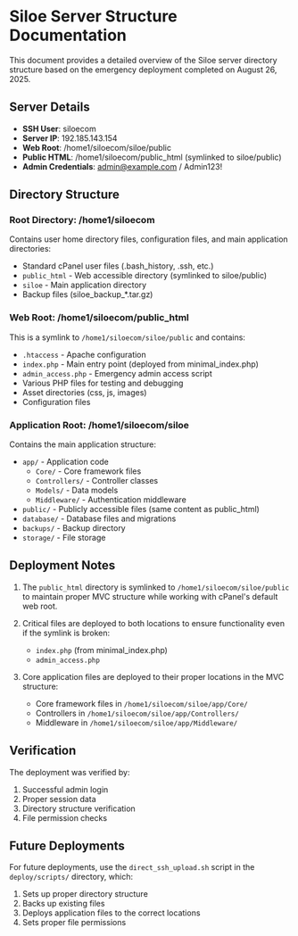 # Siloe Server Structure Documentation

This document provides a detailed overview of the Siloe server directory structure based on the emergency deployment completed on August 26, 2025.

## Server Details
- **SSH User**: siloecom
- **Server IP**: 192.185.143.154
- **Web Root**: /home1/siloecom/siloe/public
- **Public HTML**: /home1/siloecom/public_html (symlinked to siloe/public)
- **Admin Credentials**: admin@example.com / Admin123!

## Directory Structure

### Root Directory: /home1/siloecom
Contains user home directory files, configuration files, and main application directories:
- Standard cPanel user files (.bash_history, .ssh, etc.)
- `public_html` - Web accessible directory (symlinked to siloe/public)
- `siloe` - Main application directory
- Backup files (siloe_backup_*.tar.gz)

### Web Root: /home1/siloecom/public_html
This is a symlink to `/home1/siloecom/siloe/public` and contains:
- `.htaccess` - Apache configuration
- `index.php` - Main entry point (deployed from minimal_index.php)
- `admin_access.php` - Emergency admin access script
- Various PHP files for testing and debugging
- Asset directories (css, js, images)
- Configuration files

### Application Root: /home1/siloecom/siloe
Contains the main application structure:
- `app/` - Application code
  - `Core/` - Core framework files
  - `Controllers/` - Controller classes
  - `Models/` - Data models
  - `Middleware/` - Authentication middleware
- `public/` - Publicly accessible files (same content as public_html)
- `database/` - Database files and migrations
- `backups/` - Backup directory
- `storage/` - File storage

## Deployment Notes

1. The `public_html` directory is symlinked to `/home1/siloecom/siloe/public` to maintain proper MVC structure while working with cPanel's default web root.

2. Critical files are deployed to both locations to ensure functionality even if the symlink is broken:
   - `index.php` (from minimal_index.php)
   - `admin_access.php`

3. Core application files are deployed to their proper locations in the MVC structure:
   - Core framework files in `/home1/siloecom/siloe/app/Core/`
   - Controllers in `/home1/siloecom/siloe/app/Controllers/`
   - Middleware in `/home1/siloecom/siloe/app/Middleware/`

## Verification

The deployment was verified by:
1. Successful admin login
2. Proper session data
3. Directory structure verification
4. File permission checks

## Future Deployments

For future deployments, use the `direct_ssh_upload.sh` script in the `deploy/scripts/` directory, which:
1. Sets up proper directory structure
2. Backs up existing files
3. Deploys application files to the correct locations
4. Sets proper file permissions
